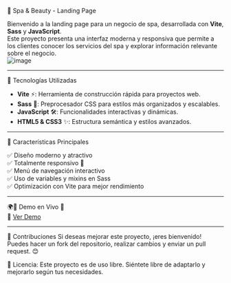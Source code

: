 🌿 Spa & Beauty - Landing Page  

Bienvenido a la landing page para un negocio de spa, desarrollada con **Vite**, **Sass** y **JavaScript**.  
Este proyecto presenta una interfaz moderna y responsiva que permite a los clientes conocer los servicios del spa y explorar información relevante sobre el negocio.  
![image](https://github.com/user-attachments/assets/7933668d-326a-4ae4-aa28-37fa5fbd8ac0)


---

🚀 Tecnologías Utilizadas  

- **Vite** ⚡: Herramienta de construcción rápida para proyectos web.  
- **Sass** 🎨: Preprocesador CSS para estilos más organizados y escalables.  
- **JavaScript** 🛠️: Funcionalidades interactivas y dinámicas.  
- **HTML5 & CSS3** ✨: Estructura semántica y estilos avanzados.  

---

📌 Características Principales  

✅ Diseño moderno y atractivo  
✅ Totalmente responsivo 📱  
✅ Menú de navegación interactivo  
✅ Uso de variables y mixins en Sass  
✅ Optimización con Vite para mejor rendimiento  

---

🌍🚀 Demo en Vivo 🎉  
🔗 [Ver Demo](https://tu-enlace-de-despliegue.com/) 

---

🤝 Contribuciones
Si deseas mejorar este proyecto, ¡eres bienvenido!
Puedes hacer un fork del repositorio, realizar cambios y enviar un pull request. 😊

📌 Licencia: Este proyecto es de uso libre. Siéntete libre de adaptarlo y mejorarlo según tus necesidades.

